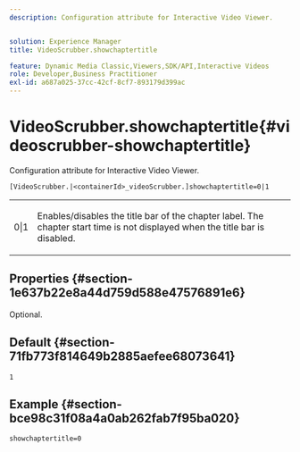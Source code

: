 ```yaml
---
description: Configuration attribute for Interactive Video Viewer.


solution: Experience Manager
title: VideoScrubber.showchaptertitle

feature: Dynamic Media Classic,Viewers,SDK/API,Interactive Videos
role: Developer,Business Practitioner
exl-id: a687a025-37cc-42cf-8cf7-893179d399ac
---
```

# VideoScrubber.showchaptertitle{#videoscrubber-showchaptertitle}

Configuration attribute for Interactive Video Viewer.

 `[VideoScrubber.|<containerId>_videoScrubber.]showchaptertitle=0|1`

<table id="table_441553CD34C94A58A9D7CBF772DEDDB6"> 
 <tbody> 
  <tr> 
   <td colname="col1"> <p> <span class="codeph"> 0|1</span> </p> </td> 
   <td colname="col2"> <p> Enables/disables the title bar of the chapter label. The chapter start time is not displayed when the title bar is disabled. </p> </td> 
  </tr> 
 </tbody> 
</table>

## Properties {#section-1e637b22e8a44d759d588e47576891e6}

Optional.

## Default {#section-71fb773f814649b2885aefee68073641}

`1`

## Example {#section-bce98c31f08a4a0ab262fab7f95ba020}

```
showchaptertitle=0
```

